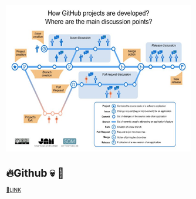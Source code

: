 <p align="right">
<img src="../../images/Github-EN.jpg"  height="400" />
</p>

# 🔥Github 💀 🤸

[🔗LINK](readme.md) 
